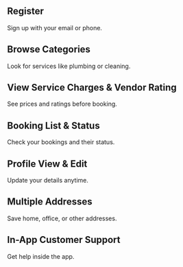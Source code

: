 ## Register
Sign up with your email or phone.

## Browse Categories
Look for services like plumbing or cleaning.

## View Service Charges & Vendor Rating
See prices and ratings before booking.

## Booking List & Status
Check your bookings and their status.

## Profile View & Edit
Update your details anytime.

## Multiple Addresses
Save home, office, or other addresses.

## In-App Customer Support
Get help inside the app.